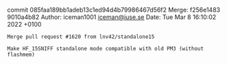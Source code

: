 commit 085faa189bb1adeb13c1ed94d4b79986467d56f2
Merge: f256e1483 9010a4b82
Author: iceman1001 <iceman@iuse.se>
Date:   Tue Mar 8 16:10:02 2022 +0100

    Merge pull request #1620 from lnv42/standalone15
    
    Make HF_15SNIFF standalone mode compatible with old PM3 (without flashmem)


